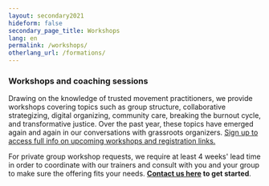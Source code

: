 ```yaml
---
layout: secondary2021
hideform: false
secondary_page_title: Workshops
lang: en
permalink: /workshops/
otherlang_url: /formations/
---
```

### Workshops and coaching sessions

Drawing on the knowledge of trusted movement practitioners, we provide workshops covering topics such as group structure, collaborative strategizing, digital organizing, community care, breaking the burnout cycle, and transformative justice. Over the past year, these topics have emerged again and again in our conversations with grassroots organizers. [Sign up to access full info on upcoming workshops and registration links.](https://www.lehub.ca/en/#inscription)

For private group workshop requests, we require at least 4 weeks' lead time in order to coordinate with our trainers and consult with you and your group to make sure the offering fits your needs. **[Contact us here](https://www.lehub.ca/en/#contact) to get started**.